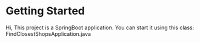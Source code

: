 # Getting Started

Hi, This project is a SpringBoot application. You can start it using this class: FindClosestShopsApplication.java
